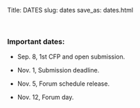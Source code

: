 Title: DATES
slug: dates
save_as: dates.html

<br>

### Important dates:

- Sep. 8, 1st CFP and open submission.

- Nov. 1, Submission deadline.

- Nov. 5, Forum schedule release.

- Nov. 12, Forum day.

<!-- starts at 10: 00 a.m. local time -->


<br>
